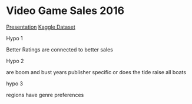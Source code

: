 # Video Game Sales 2016
[Presentation](https://www.canva.com/design/DAGdrX_QFng/4PmU9uz9VW82f48KuYnm9A/edit?utm_content=DAGdrX_QFng&utm_campaign=designshare&utm_medium=link2&utm_source=sharebutton)
[Kaggle Dataset](https://www.kaggle.com/datasets/rush4ratio/video-game-sales-with-ratings)

Hypo 1  

Better Ratings are connected to better sales

Hypo 2

are boom and bust years publisher specific or does the tide raise all boats

hypo 3

regions have genre preferences
